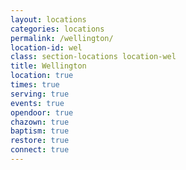 ```yaml
---
layout: locations
categories: locations
permalink: /wellington/
location-id: wel
class: section-locations location-wel
title: Wellington
location: true
times: true
serving: true
events: true
opendoor: true
chazown: true
baptism: true
restore: true
connect: true
---
```

